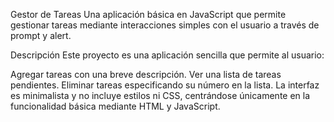 Gestor de Tareas
Una aplicación básica en JavaScript que permite gestionar tareas mediante interacciones simples con el usuario a través de prompt y alert.

Descripción
Este proyecto es una aplicación sencilla que permite al usuario:

Agregar tareas con una breve descripción.
Ver una lista de tareas pendientes.
Eliminar tareas especificando su número en la lista.
La interfaz es minimalista y no incluye estilos ni CSS, centrándose únicamente en la funcionalidad básica mediante HTML y JavaScript.
